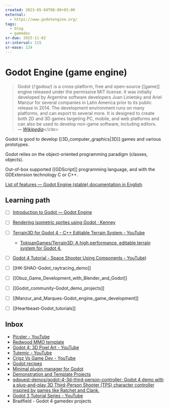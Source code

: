```yaml
---
created: 2023-05-04T00:00+03:00
external:
  - https://www.godotengine.org/
tags:
  - blog
  - gamedev
sr-due: 2025-11-02
sr-interval: 115
sr-ease: 224
---
```


# Godot Engine (game engine)

> Godot (/ˈɡɒdoʊ/) is a cross-platform, free and open-source [[game]] engine
> released under the permissive MIT license. It was initially developed by
> Argentine software developers Juan Linietsky and Ariel Manzur for several
> companies in Latin America prior to its public release in 2014. The
> development environment runs on many platforms, and can export to several
> more. It is designed to create both 2D and 3D games targeting PC, mobile, and
> web platforms and can also be used to develop non-game software, including
> editors.\
> — <cite>[Wikipedia](https://en.wikipedia.org/wiki/Godot_\(game_engine\))</cite>

Godot is good to develop [[3D_computer_graphics|3D]] games and various
prototypes.

Godot relies on the object-oriented programming paradigm (classes, objects).

Out-of-box supported [[GDScript]] programming language, and with the GDExtension
technology C or C++.

[List of features — Godot Engine (stable) documentation in
English](https://docs.godotengine.org/en/stable/about/list_of_features.html).

## Learning path

- [ ] [Introduction to Godot — Godot Engine](https://docs.godotengine.org/en/stable/getting_started/introduction/introduction_to_godot.html)
- [ ] [Rendering isometric sprites using Godot · Kenney](https://kenney.nl/knowledge-base/learning/rendering-isometric-sprites-using-godot)
- [ ] [Terrain3D for Godot 4 - C++ Editable Terrain System - YouTube](https://www.youtube.com/watch?v=Aj9vWIEaFXg)
    - [TokisanGames/Terrain3D: A high performance, editable terrain system for Godot 4.](https://github.com/TokisanGames/Terrain3D)
- [ ] [Godot 4 Tutorial - Space Shooter Using Components - YouTube](https://www.youtube.com/watch?v=zUeLesdL7lE&list=PL9FzW-m48fn09w6j8NowI_pSBVcsb3V78&index=1))
- [ ] [[HK-SHAO-Godot_raytracing_demo]]
- [ ] [[Obuz_Game_Development_with_Blender_and_Godot]]
- [ ] [[Godot_community-Godot_demo_projects]]
- [ ] [[Manzur_and_Marques-Godot_engine_game_development]]
- [ ] [[Heartbeast-Godot_tutorials]]


## Inbox

- [Picster - YouTube](https://www.youtube.com/@picster/videos)
- [Redwood MMO template](https://redwoodmmo.com/docs/getting-started/overview)
- [Godot 4: 3D Pixel Art - YouTube](https://www.youtube.com/watch?v=Mg_V27arKdg)
- [Tutemic - YouTube](https://www.youtube.com/@tutemic/videos)
- [Crigz Vs Game Dev - YouTube](https://www.youtube.com/@crigz/videos)
- [Godot recipes](https://kidscancode.org/godot_recipes/)
- [Minimal plugin manager for Godot](https://github.com/imjp94/gd-plug)
- [Demonstration and Template Projects](https://github.com/godotengine/godot-demo-projects)
- [gdquest-demos/godot-4-3d-third-person-controller: Godot 4 demo with a plug-and-play 3D Third-Person Shooter (TPS) character controller inspired by games like Ratchet and Clank.](https://github.com/gdquest-demos/godot-4-3d-third-person-controller)
- [Godot 3 Tutorial Series - YouTube](https://www.youtube.com/playlist?list=PLda3VoSoc_TSBBOBYwcmlamF1UrjVtccZ)
- Bradfield - Godot 4 gamedev projects
